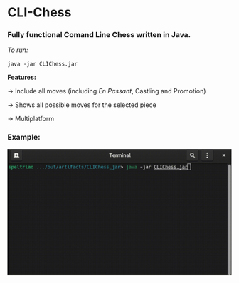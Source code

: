 # CLI-Chess
### Fully functional Comand Line Chess written in Java.


<i> To run: </i>
```
java -jar CLIChess.jar
```

<p><b> Features: </b></p>
<p> -> Include all moves (including <i>En Passant</i>, Castling and Promotion)</p>
<p> -> Shows all possible moves for the selected piece</p>
<p> -> Multiplatform</p>

### Example:
![](chess.gif)

